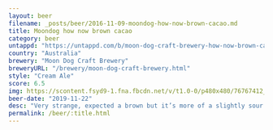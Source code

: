 ```yaml
---
layout: beer
filename: _posts/beer/2016-11-09-moondog-how-now-brown-cacao.md
title: Moondog how now brown cacao
category: beer
untappd: "https://untappd.com/b/moon-dog-craft-brewery-how-now-brown-cacao/3372043"
country: "Australia"
brewery: "Moon Dog Craft Brewery"
breweryURL: "/brewery/moon-dog-craft-brewery.html"
style: "Cream Ale"
score: 6.5
img: https://scontent.fsyd9-1.fna.fbcdn.net/v/t1.0-0/p480x480/76767412_10157643740828745_4354140207193260032_o.jpg?_nc_cat=111&_nc_sid=e007fa&_nc_ohc=eQ-WAmv4tCgAX_n85sd&_nc_ht=scontent.fsyd9-1.fna&_nc_tp=6&oh=fb0ff8a4afab30af15b1351523152422&oe=5F48DE14
beer-date: "2019-11-22"
desc: "Very strange, expected a brown but it’s more of a slightly sour pale. Not so much bad, just not to style"
permalink: /beer/:title.html
---
```

